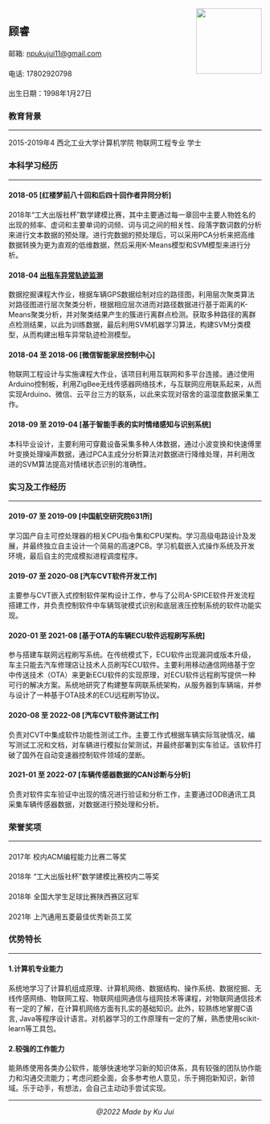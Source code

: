 <div style="float:right">
    <img src="xxx" width="130">
</div>

## **顾睿**
#### 
邮箱: npukujui11@gmail.com 
#### 
电话: 17802920798
#### 
出生日期：1998年1月27日


### **教育背景**

--- 

2015-2019年4 西北工业大学计算机学院 物联网工程专业 学士

### **本科学习经历**

---

#### 2018-05 [红楼梦前八十回和后四十回作者异同分析]
2018年“工大出版社杯”数学建模比赛，其中主要通过每一章回中主要人物姓名的出现的频率、虚词和主要单词的词频、词与词之间的相关性、段落字数词数的分析来进行文本数据的预处理。进行完数据的预处理后，可以采用PCA分析来把高维数据转换为更为直观的低维数据，然后采用K-Means模型和SVM模型来进行分析。
#### 2018-04 [出租车异常轨迹监测](https://www.baidu.com)
数据挖掘课程大作业，根据车辆GPS数据绘制对应的路径图，利用层次聚类算法对路径图进行层次聚类分析，根据相应层次进而对路径数据进行基于距离的K-Means聚类分析，并对聚类结果产生的簇进行离群点检测。获取多种路径的离群点检测结果，以此为训练数据，最后利用SVM机器学习算法，构建SVM分类模型，从而构建出租车异常轨迹检测模型。
#### 2018-04 至 2018-06 [微信智能家居控制中心]
物联网工程设计与实施课程大作业，该项目利用互联网和多平台连接。通过使用Arduino控制板，利用ZigBee无线传感器网络技术，与互联网应用联系起来，从而实现Arduino、微信、云平台三方的联系，以此来实现对宿舍的温湿度数据采集工作。
#### 2018-09 至 2019-04 [基于智能手表的实时情绪感知与识别系统]
本科毕业设计，主要利用可穿戴设备采集多种人体数据，通过小波变换和快速傅里叶变换处理噪声数据，通过PCA主成分分析算法对数据进行降维处理，并利用改进的SVM算法提高对情绪状态识别的准确性。

### **实习及工作经历**

---

#### 2019-07 至 2019-09 [中国航空研究院631所]
学习国产自主可控处理器的相关CPU指令集和CPU架构。学习高级电路设计及发展，并最终独立自主设计一个简易的高速PCB。学习机载嵌入式操作系统及开发环境，最后自主的完成模拟进程调度程序。
#### 2019-07 至 2020-08 [汽车CVT软件开发工作]
主要参与CVT嵌入式控制软件架构设计工作，参与了公司A-SPICE软件开发流程搭建工作，并负责控制软件中车辆驾驶模式识别和底层液压控制系统的软件功能实现。
#### 2020-01 至 2021-08 [基于OTA的车辆ECU软件远程刷写系统]
参与搭建车联网远程刷写系统。在传统模式下，ECU软件出现漏洞或版本升级，车主只能去汽车修理店让技术人员刷写ECU软件。主要利用移动通信网络基于空中传送技术（OTA）来更新ECU软件的实现原理，对ECU软件远程刷写提供一种可行的解决方案。系统地研究了构建整车网联系统架构，从服务器到车辆端，并参与设计了一种基于OTA技术的ECU远程刷写协议。
#### 2020-08 至 2022-08 [汽车CVT软件测试工作]
负责对CVT中集成软件功能性测试工作。主要工作式根据车辆实际驾驶情况，编写测试工况和文档，对车辆进行模拟台架测试，并最终部署到实车验证。该软件打破了国外在自动变速器控制软件领域的垄断。
#### 2021-01 至 2022-07 [车辆传感器数据的CAN诊断与分析]
负责对软件实车验证中出现的情况进行验证和分析工作，主要通过ODB通讯工具采集车辆传感器数据，对数据进行预处理和分析。

### **荣誉奖项**

---

#### 
2017年  校内ACM编程能力比赛二等奖
#### 
2018年  “工大出版社杯”数学建模比赛校内二等奖 
#### 
2018年  全国大学生足球比赛陕西赛区冠军
#### 
2021年  上汽通用五菱最佳优秀新员工奖

### **优势特长**

---

#### 1.计算机专业能力 
系统地学习了计算机组成原理、计算机网络、数据结构、操作系统、数据挖掘、无线传感网络、物联网工程、物联网组网通信与组网技术等课程，对物联网通信技术有一定的了解，在计算机网络方面有扎实的基础知识。此外，较熟练地掌握C语言, Java等程序设计语言。对机器学习的工作原理有一定的了解，熟悉使用scikit-learn等工具包。
#### 2.较强的工作能力
能熟练使用各类办公软件，能够快速地学习新的知识体系，具有较强的团队协作能力和沟通交流能力；考虑问题全面，会多参考他人意见，乐于拥抱新知识，新领域。乐于动手，有想法，会自己主动动手尝试实现。
* * *
*<center>@2022 Made by Ku Jui</center>*